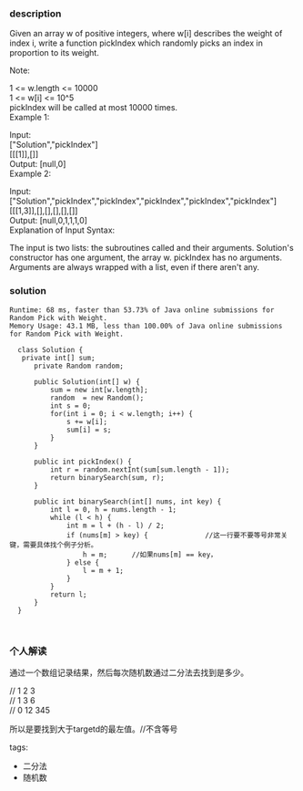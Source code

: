 ### description    
  Given an array w of positive integers, where w[i] describes the weight of index i, write a function pickIndex which randomly picks an index in proportion to its weight.  
    
  Note:  
    
  1 <= w.length <= 10000  
  1 <= w[i] <= 10^5  
  pickIndex will be called at most 10000 times.  
  Example 1:  
    
  Input:   
  ["Solution","pickIndex"]  
  [[[1]],[]]  
  Output: [null,0]  
  Example 2:  
    
  Input:   
  ["Solution","pickIndex","pickIndex","pickIndex","pickIndex","pickIndex"]  
  [[[1,3]],[],[],[],[],[]]  
  Output: [null,0,1,1,1,0]  
  Explanation of Input Syntax:  
    
  The input is two lists: the subroutines called and their arguments. Solution's constructor has one argument, the array w. pickIndex has no arguments. Arguments are always wrapped with a list, even if there aren't any.  
    
### solution    
```    
Runtime: 68 ms, faster than 53.73% of Java online submissions for Random Pick with Weight.  
Memory Usage: 43.1 MB, less than 100.00% of Java online submissions for Random Pick with Weight.  
  
  class Solution {  
   private int[] sum;  
      private Random random;  
    
      public Solution(int[] w) {  
          sum = new int[w.length];  
          random  = new Random();  
          int s = 0;  
          for(int i = 0; i < w.length; i++) {  
              s += w[i];  
              sum[i] = s;  
          }  
      }  
    
      public int pickIndex() {  
          int r = random.nextInt(sum[sum.length - 1]);  
          return binarySearch(sum, r);  
      }  
    
      public int binarySearch(int[] nums, int key) {  
          int l = 0, h = nums.length - 1;  
          while (l < h) {  
              int m = l + (h - l) / 2;  
              if (nums[m] > key) {              //这一行要不要等号非常关键，需要具体找个例子分析。  
                  h = m;      //如果nums[m] == key，  
              } else {  
                  l = m + 1;  
              }  
          }  
          return l;  
      }  
  }  
    
     
```    
    
### 个人解读    
  通过一个数组记录结果，然后每次随机数通过二分法去找到是多少。  
    
  // 1 2   3  
  // 1 3   6  
  // 0 12  345  
    
  所以是要找到大于targetd的最左值。//不含等号  
    
tags:    
  -  二分法  
  -  随机数  
